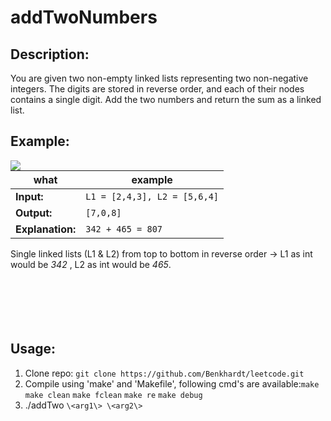 # addTwoNumbers
## Description:
You are given two non-empty linked lists representing two non-negative integers. The digits are stored in reverse order, and each of their nodes contains a single digit. Add the two numbers and return the sum as a linked list.

## Example:
<img align="left" src="https://user-images.githubusercontent.com/67570025/186285316-49e4dab7-3830-4639-aeab-960424fec9a9.png">

|what|example|
| ----- | ----- |
|**Input:**|`L1 = [2,4,3], L2 = [5,6,4]`|
|**Output:**|`[7,0,8]`|
|**Explanation:**|`342 + 465 = 807`|

Single linked lists (L1 & L2) from top to bottom in reverse order -> L1 as int would be *342* , L2 as int would be *465*. 
<br/>
<br/>
<br/>
<br/>
<br/><br/>
## Usage:
1. Clone repo: `git clone https://github.com/Benkhardt/leetcode.git`
2. Compile using 'make' and 'Makefile', following cmd's are available:`make` `make clean` `make fclean` `make re` `make debug`
3. ./addTwo `\<arg1\> \<arg2\>`
